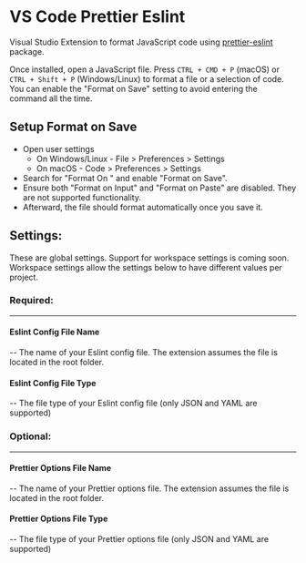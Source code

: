 # VS Code Prettier Eslint

Visual Studio Extension to format JavaScript code using [prettier-eslint](https://github.com/prettier/prettier-eslint) package.  
 
Once installed, open a JavaScript file. Press `CTRL + CMD + P` (macOS) or  `CTRL + Shift + P` (Windows/Linux) to format a file or a selection of code. 
You can enable the "Format on Save" setting to avoid entering the command all the time.

## Setup Format on Save
- Open user settings
  - On Windows/Linux - File > Preferences > Settings
  - On macOS - Code > Preferences > Settings
- Search for "Format On " and enable "Format on Save".
- Ensure both "Format on Input" and "Format on Paste" are disabled. They are not supported functionality. 
- Afterward, the file should format automatically once you save it. 

## Settings:
These are global settings. Support for workspace settings is coming soon. Workspace settings allow the settings below to have different values per project.
### Required:
---
#### Eslint Config File Name
-- The name of your Eslint config file. The extension assumes the file is located in the root folder.

#### Eslint  Config File Type
-- The file type of your Eslint config file (only JSON and YAML are supported)

### Optional:
---
#### Prettier Options File Name
-- The name of your Prettier options file. The extension assumes the file is located in the root folder.

#### Prettier Options File Type
-- The file type of your Prettier options file (only JSON and YAML are supported)
